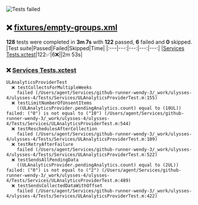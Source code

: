 ![Tests failed](https://img.shields.io/badge/tests-122%20passed%2C%206%20failed-critical)
## ❌ <a id="user-content-r0" href="#r0">fixtures/empty-groups.xml</a>
**128** tests were completed in **3m 7s** with **122** passed, **6** failed and **0** skipped.
|Test suite|Passed|Failed|Skipped|Time|
|:---|---:|---:|---:|---:|
|[Services Tests.xctest](#r0s0)|122✅|6❌||2m 53s|
### ❌ <a id="user-content-r0s0" href="#r0s0">Services Tests.xctest</a>
```
ULAnalyticsProviderTest
  ❌ testCollectsForMultipleWeeks
	failed (/Users/agent/Services/github-runner-wendy-3/_work/ulysses-4/ulysses-4/Tests/Services/ULAnalyticsProviderTest.m:155)
  ❌ testLimitNumberOfUnsentItems
	((ULAnalyticsProvider.pendingAnalytics.count) equal to (10UL)) failed: ("0") is not equal to ("10") (/Users/agent/Services/github-runner-wendy-3/_work/ulysses-4/ulysses-4/Tests/Services/ULAnalyticsProviderTest.m:544)
  ❌ testReschedulesAfterCollection
	failed (/Users/agent/Services/github-runner-wendy-3/_work/ulysses-4/ulysses-4/Tests/Services/ULAnalyticsProviderTest.m:109)
  ❌ testRetryAfterFailure
	failed (/Users/agent/Services/github-runner-wendy-3/_work/ulysses-4/ulysses-4/Tests/Services/ULAnalyticsProviderTest.m:522)
  ❌ testSendsAllPendingData
	((ULAnalyticsProvider.pendingAnalytics.count) equal to (2UL)) failed: ("0") is not equal to ("2") (/Users/agent/Services/github-runner-wendy-3/_work/ulysses-4/ulysses-4/Tests/Services/ULAnalyticsProviderTest.m:489)
  ❌ testSendsCollectedDataWithOffset
	failed (/Users/agent/Services/github-runner-wendy-3/_work/ulysses-4/ulysses-4/Tests/Services/ULAnalyticsProviderTest.m:422)
```